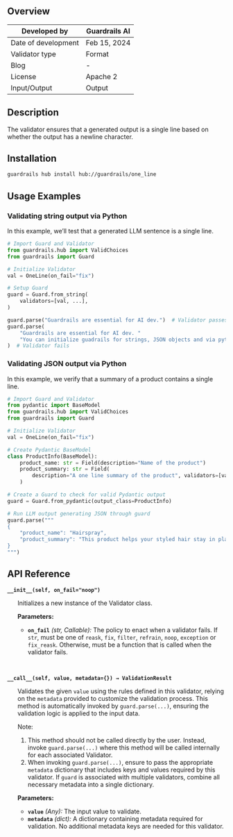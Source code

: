 ## Overview

| Developed by | Guardrails AI |
| --- | --- |
| Date of development | Feb 15, 2024 |
| Validator type | Format |
| Blog | - |
| License | Apache 2 |
| Input/Output | Output |

## Description

The validator ensures that a generated output is a single line based on whether the output has a newline character.

## Installation

```bash
guardrails hub install hub://guardrails/one_line
```

## Usage Examples

### Validating string output via Python

In this example, we’ll test that a generated LLM sentence is a single line.

```python
# Import Guard and Validator
from guardrails.hub import ValidChoices
from guardrails import Guard

# Initialize Validator
val = OneLine(on_fail="fix")

# Setup Guard
guard = Guard.from_string(
    validators=[val, ...],
)

guard.parse("Guardrails are essential for AI dev.")  # Validator passes
guard.parse(
    "Guardrails are essential for AI dev. "
    "You can initialize guadrails for strings, JSON objects and via python and javascript."
)  # Validator fails
```

### Validating JSON output via Python

In this example, we verify that a summary of a product contains a single line.

```python
# Import Guard and Validator
from pydantic import BaseModel
from guardrails.hub import ValidChoices
from guardrails import Guard

# Initialize Validator
val = OneLine(on_fail="fix")

# Create Pydantic BaseModel
class ProductInfo(BaseModel):
    product_name: str = Field(description="Name of the product")
    product_summary: str = Field(
        description="A one line summary of the product", validators=[val]
    )

# Create a Guard to check for valid Pydantic output
guard = Guard.from_pydantic(output_class=ProductInfo)

# Run LLM output generating JSON through guard
guard.parse("""
{
    "product_name": "Hairspray",
    "product_summary": "This product helps your styled hair stay in place."
}
""")
```


## API Reference

**`__init__(self, on_fail="noop")`**
<ul>

Initializes a new instance of the Validator class.

**Parameters:**

- **`on_fail`** *(str, Callable):* The policy to enact when a validator fails. If `str`, must be one of `reask`, `fix`, `filter`, `refrain`, `noop`, `exception` or `fix_reask`. Otherwise, must be a function that is called when the validator fails.

</ul>

<br>

**`__call__(self, value, metadata={}) → ValidationResult`**

<ul>

Validates the given `value` using the rules defined in this validator, relying on the `metadata` provided to customize the validation process. This method is automatically invoked by `guard.parse(...)`, ensuring the validation logic is applied to the input data.

Note:

1. This method should not be called directly by the user. Instead, invoke `guard.parse(...)` where this method will be called internally for each associated Validator.
2. When invoking `guard.parse(...)`, ensure to pass the appropriate `metadata` dictionary that includes keys and values required by this validator. If `guard` is associated with multiple validators, combine all necessary metadata into a single dictionary.

**Parameters:**

- **`value`** *(Any):* The input value to validate.
- **`metadata`** *(dict):* A dictionary containing metadata required for validation. No additional metadata keys are needed for this validator.

</ul>
